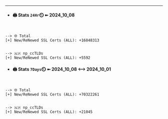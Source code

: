 

---
- #### 🖨️ **Stats** `24Hr`⏲️ ➼ 2024_10_08
```console


--> 🌐 Total
[+] New/ReNewed SSL Certs (ALL): +16848313


--> 🇳🇵 np_ccTLDs
[+] New/ReNewed SSL Certs (ALL): +5592

```

- #### 🖨️ **Stats** `7Days`⏲️ ➼ 2024_10_08 <--> 2024_10_01
```console


--> 🌐 Total
[+] New/ReNewed SSL Certs (ALL): +70322261


--> 🇳🇵 np_ccTLDs
[+] New/ReNewed SSL Certs (ALL): +21045

```

